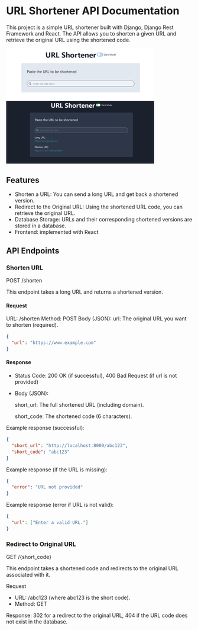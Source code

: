 # URL Shortener API Documentation

This project is a simple URL shortener built with Django, Django Rest Framework and React. The API allows you to shorten a given URL and retrieve the original URL using the shortened code.

<img src="https://github.com/MaayanBah/url-shortener/blob/6167b691e9142a185f0248a83273f9b832dead82/screenshots/light_mode.png" alt="Image Alt Text" width="400"/>

<img src="https://github.com/MaayanBah/url-shortener/blob/6167b691e9142a185f0248a83273f9b832dead82/screenshots/usage.png" alt="Image Alt Text" width="400"/>

## Features

- Shorten a URL: You can send a long URL and get back a shortened version.
- Redirect to the Original URL: Using the shortened URL code, you can retrieve the original URL.
- Database Storage: URLs and their corresponding shortened versions are stored in a database.
- Frontend: implemented with React

## API Endpoints

### Shorten URL

POST /shorten

This endpoint takes a long URL and returns a shortened version.

#### Request

URL: /shorten
Method: POST
Body (JSON):
url: The original URL you want to shorten (required).

```json
{
  "url": "https://www.example.com"
}
```

#### Response

- Status Code: 200 OK (if successful), 400 Bad Request (if url is not provided)
- Body (JSON):

  short_url: The full shortened URL (including domain).

  short_code: The shortened code (6 characters).

Example response (successful):

```json
{
  "short_url": "http://localhost:8000/abc123",
  "short_code": "abc123"
}
```

Example response (if the URL is missing):

```json
{
  "error": "URL not provided"
}
```

Example response (error if URL is not valid):

```json
{
  "url": ["Enter a valid URL."]
}
```

### Redirect to Original URL

GET /{short_code}

This endpoint takes a shortened code and redirects to the original URL associated with it.

Request

- URL: /abc123 (where abc123 is the short code).
- Method: GET

Response: 302 for a redirect to the original URL, 404 if the URL code does not exist in the database.

